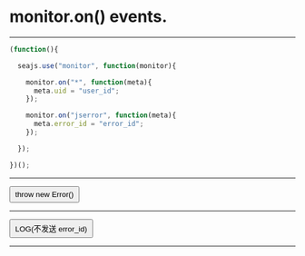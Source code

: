 # monitor.on() events.

---

<style>
button{
  padding: 5px 8px;
  cursor:pointer;
}
</style>

<script type="text/javascript" src="../src/seer-monitor.js"></script>
<script type="text/javascript" src="../src/seer-jsniffer.js"></script>


````javascript
(function(){

  seajs.use("monitor", function(monitor){

    monitor.on("*", function(meta){
      meta.uid = "user_id";
    });

    monitor.on("jserror", function(meta){
      meta.error_id = "error_id";
    });

  });

})();
````

----


<button type="button" id="btn-ex1">throw new Error()</button>

----

<button type="button" id="btn-log">LOG(不发送 error_id)</button>


----

<script type="text/javascript">

seajs.use(["jquery", "monitor"], function($, monitor){
  $("#btn-ex1").click(function(clickEx1){
    throw new Error("throw new error message.");
  });
  $("#btn-ex2").click(function(clickEx2){
    monitor.error(new Error("log new error message."));
  });
  $("#btn-ex3").click(function(clickEx3){
    function a2(a2,a21,a22){
    try{
      notDefined();
    }catch(ex){
      monitor.error(ex);
    }
    }
    function a1(a1){
        a2(2);
    }
    a1(1);
  });
  $("#btn-log").click(function(clickEx2){
    monitor.log("seed");
  });
});
</script>
